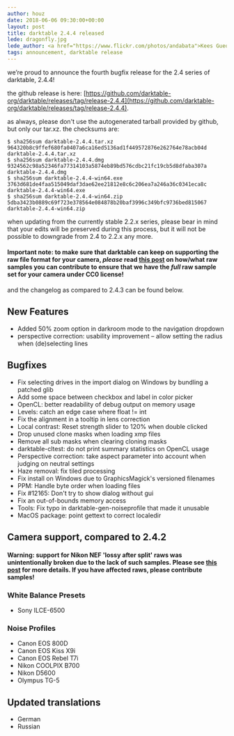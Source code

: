 ```yaml
---
author: houz
date: 2018-06-06 09:30:00+00:00
layout: post
title: darktable 2.4.4 released
lede: dragonfly.jpg
lede_author: <a href="https://www.flickr.com/photos/andabata">Kees Guequierre</a>
tags: announcement, darktable release
---
```


we’re proud to announce the fourth bugfix release for the 2.4 series of darktable, 2.4.4!

the github release is here: [https://github.com/darktable-org/darktable/releases/tag/release-2.4.4](https://github.com/darktable-org/darktable/releases/tag/release-2.4.4).

as always, please don't use the autogenerated tarball provided by github, but only our tar.xz. the checksums are:

```
$ sha256sum darktable-2.4.4.tar.xz
964320b8c9ffef680fa0407a6ca16ed5136ad1f449572876e262764e78acb04d darktable-2.4.4.tar.xz
$ sha256sum darktable-2.4.4.dmg
9324562c98a52346fa77314103a5874eb89bd576cdbc21fc19cb5d8dfaba307a darktable-2.4.4.dmg
$ sha256sum darktable-2.4.4-win64.exe
3763d681de4faa515049daf3dae62ee21812e8c6c206ea7a246a36c0341eca8c darktable-2.4.4-win64.exe
$ sha256sum darktable-2.4.4-win64.zip
5dba3423b0889c69f723e378564e084878b20baf3996c349bfc9736bed815067 darktable-2.4.4-win64.zip
```

when updating from the currently stable 2.2.x series, please bear in mind that your edits will be preserved during this process, but it will not be possible to downgrade from 2.4 to 2.2.x any more.

#### Important note: to make sure that darktable can keep on supporting the raw file format for your camera, *please* read [this post](https://discuss.pixls.us/t/raw-samples-wanted/5420?u=lebedevri) on how/what raw samples you can contribute to ensure that we have the *full* raw sample set for your camera under CC0 license!

and the changelog as compared to 2.4.3 can be found below.

## New Features

- Added 50% zoom option in darkroom mode to the navigation dropdown
- perspective correction: usability improvement – allow setting the radius when (de)selecting lines

## Bugfixes

- Fix selecting drives in the import dialog on Windows by bundling a patched glib
- Add some space between checkbox and label in color picker
- OpenCL: better readability of debug output on memory usage
- Levels: catch an edge case where float != int
- Fix the alignment in a tooltip in lens correction
- Local contrast: Reset strength slider to 120% when double clicked
- Drop unused clone masks when loading xmp files
- Remove all sub masks when clearing cloning masks
- darktable-cltest: do not print summary statistics on OpenCL usage
- Perspective correction: take aspect parameter into account when judging on neutral settings
- Haze removal: fix tiled processing
- Fix install on Windows due to GraphicsMagick's versioned filenames
- PPM: Handle byte order when loading files
- Fix #12165: Don't try to show dialog without gui
- Fix an out-of-bounds memory access
- Tools: Fix typo in darktable-gen-noiseprofile that made it unusable
- MacOS package: point gettext to correct localedir

## Camera support, compared to 2.4.2

#### Warning: support for Nikon NEF 'lossy after split' raws was unintentionally broken due to the lack of such samples. Please see [this post](https://discuss.pixls.us/t/nikon-a-specific-raw-sample-wanted/5483?u=lebedevri) for more details. If you have affected raws, please contribute samples!

### White Balance Presets

- Sony ILCE-6500

### Noise Profiles

- Canon EOS 800D
- Canon EOS Kiss X9i
- Canon EOS Rebel T7i
- Nikon COOLPIX B700
- Nikon D5600
- Olympus TG-5

## Updated translations

- German
- Russian
